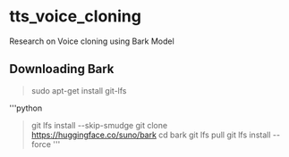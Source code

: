 # tts_voice_cloning
Research on Voice cloning using Bark Model

## Downloading Bark

> sudo apt-get install git-lfs

'''python
> git lfs install --skip-smudge
> git clone https://huggingface.co/suno/bark
> cd bark
> git lfs pull
> git lfs install --force
'''
